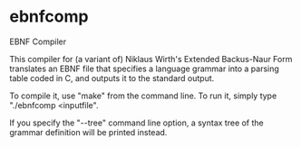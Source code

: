 # ebnfcomp
EBNF Compiler

This compiler for (a variant of) Niklaus Wirth's Extended Backus-Naur Form translates an EBNF file that specifies a 
language grammar into a parsing table coded in C, and outputs it to the standard output.

To compile it, use "make" from the command line. To run it, simply type "./ebnfcomp <inputfile".

If you specify the "--tree" command line option, a syntax tree of the grammar definition will be printed instead.

